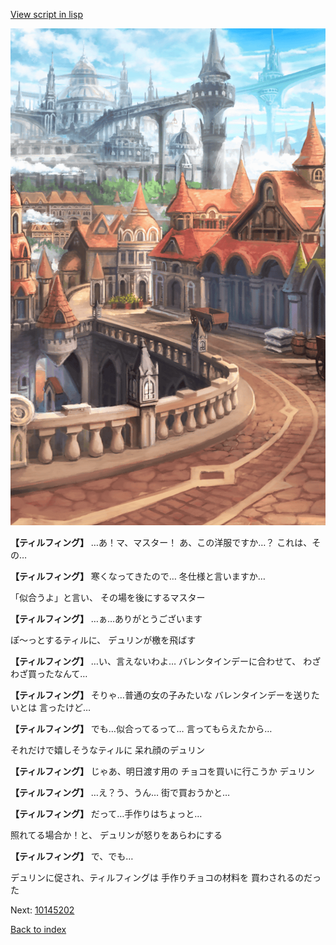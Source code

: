 [View script in lisp](../scripts/10145201.txt)

![town.png](../images/backgrounds/town.png)

**【ティルフィング】**
…あ！マ、マスター！
あ、この洋服ですか…？
これは、その…

**【ティルフィング】**
寒くなってきたので…
冬仕様と言いますか…

「似合うよ」と言い、
その場を後にするマスター

**【ティルフィング】**
…ぁ…ありがとうございます

ぽ〜っとするティルに、
デュリンが檄を飛ばす

**【ティルフィング】**
…い、言えないわよ…
バレンタインデーに合わせて、
わざわざ買ったなんて…

**【ティルフィング】**
そりゃ…普通の女の子みたいな
バレンタインデーを送りたいとは
言ったけど…

**【ティルフィング】**
でも…似合ってるって…
言ってもらえたから…

それだけで嬉しそうなティルに
呆れ顔のデュリン

**【ティルフィング】**
じゃあ、明日渡す用の
チョコを買いに行こうか
デュリン

**【ティルフィング】**
…え？う、うん…
街で買おうかと…

**【ティルフィング】**
だって…手作りはちょっと…

照れてる場合か！と、
デュリンが怒りをあらわにする

**【ティルフィング】**
で、でも…

デュリンに促され、ティルフィングは
手作りチョコの材料を
買わされるのだった

Next: [10145202](10145202.md)

[Back to index](index.md)
